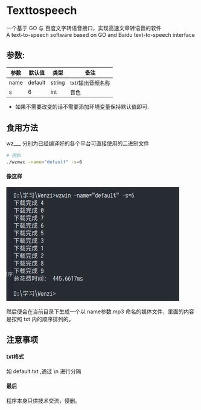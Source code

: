 # Texttospeech

一个基于 GO 与 百度文字转语音接口，实现高速文章转语音的软件  
A text-to-speech software based on GO and Baidu text-to-speech interface

## 参数:

| 参数 | 默认值  | 类型   | 备注             |
|------|---------|--------|------------------|
| name | default | string | txt/输出音频名称 |
| s    | 6       | int    | 音色             |

* 如果不需要改变的话不需要添加环境变量保持默认值即可.

## 食用方法

wz___ 分别为已经编译好的各个平台可直接使用的二进制文件

``` bash
# 例如
./wzmac -name="default" -s=6
```

#### 像这样

![Alt text](https://github.com/Glovecc/Texttospeech/blob/master/user.jpg)

然后便会在当前目录下生成一个以 name参数.mp3 命名的媒体文件，里面的内容是按照 txt 内的顺序排列的。

## 注意事项

#### txt格式

如 default.txt ,通过 \n 进行分隔

#### 最后

程序本身只供技术交流，侵删。
